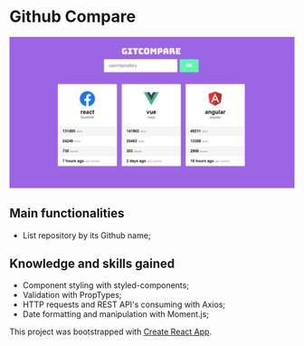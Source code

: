 # Github Compare

![alt text](src/assets/print.png)

## Main functionalities

- List repository by its Github name;

## Knowledge and skills gained

- Component styling with styled-components;
- Validation with PropTypes;
- HTTP requests and REST API's consuming with Axios;
- Date formatting and manipulation with Moment.js;

This project was bootstrapped with [Create React App](https://github.com/facebook/create-react-app).
